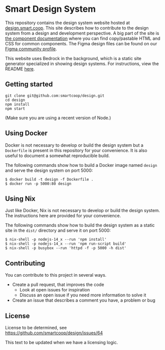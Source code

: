 # Smart Design System

This repository contains the design system website hosted at <a href="https://design.smart.coop/">design.smart.coop</a>. This site describes how to contribute to the design system from a design and development perspective. A big part of the site is <a href="https://design.smart.coop/development/component-documentation.html">the component documentation</a> where you can find copy/pastable HTML and CSS for common components. The Figma design files can be found on our [Figma community profile](https://www.figma.com/@smartcoop).

This website uses Bedrock in the background, which is a static site generator specialized in showing design systems. For instructions, view the README <a href="https://github.com/usebedrock/bedrock">here</a>.

## Getting started

    git clone git@github.com:smartcoop/design.git
    cd design
    npm install
    npm start

(Make sure you are using a recent version of Node.)


## Using Docker

Docker is not necessary to develop or build the design system but a
`Dockerfile` is present in this repository for your convenience. It is also
useful to document a somewhat reproducible build.

The following commands show how to build a Docker image named `design` and
serve the design system on port 5000:

```
$ docker build -t design -f Dockerfile .
$ docker run -p 5000:80 design
```

## Using Nix

Just like Docker, Nix is not necessary to develop or build the design system.
The instructions here are provided for your convenience.

The following commands show how to build the design system as a static site in
the `dist/` directory and serve it on port 5000:

```
$ nix-shell -p nodejs-14_x --run 'npm install'
$ nix-shell -p nodejs-14_x --run 'npm run-script build'
$ nix-shell -p busybox --run 'httpd -f -p 5000 -h dist'
```

## Contributing

You can contribute to this project in several ways.

* Create a pull request, that improves the code
    * Look at open issues for inspiration
    * Discuss an open issue if you need more information to solve it
* Create an issue that describes a comment you have, a problem or bug

## License

License to be determined, see https://github.com/smartcoop/design/issues/64

This text to be updated when we have a licensing logic.
